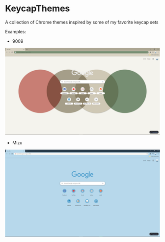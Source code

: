 # KeycapThemes
A collection of Chrome themes inspired by some of my favorite keycap sets

Examples:

* 9009

![Image of 9009](examples/Example9009.png)

* Mizu

![Image of Mizu](examples/ExampleMizu.png)
